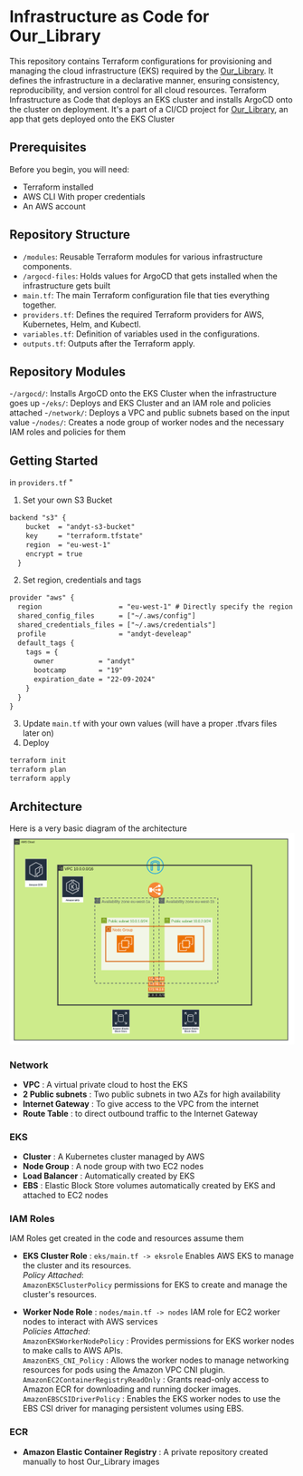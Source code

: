 # Infrastructure as Code for Our_Library
This repository contains Terraform configurations for provisioning and managing the cloud infrastructure (EKS) required by the [Our_Library](https://github.com/adigaandyt/Our_Library).
It defines the infrastructure in a declarative manner, ensuring consistency, reproducibility, and version control for all cloud resources.
Terraform Infrastructure as Code that deploys an EKS cluster and installs ArgoCD onto the cluster on deployment.
It's a part of a CI/CD project for [Our_Library](https://github.com/adigaandyt/Our_Library), an app that gets deployed onto the EKS Cluster

## Prerequisites
Before you begin, you will need:

- Terraform installed
- AWS CLI With proper credentials
- An AWS account

## Repository Structure
- `/modules`: Reusable Terraform modules for various infrastructure components.
- `/argocd-files`: Holds values for ArgoCD that gets installed when the infrastructure gets built 
- `main.tf`: The main Terraform configuration file that ties everything together.
- `providers.tf`: Defines the required Terraform providers for AWS, Kubernetes, Helm, and Kubectl.
- `variables.tf`: Definition of variables used in the configurations.
- `outputs.tf`: Outputs after the Terraform apply.

## Repository Modules
-`/argocd/`: Installs ArgoCD onto the EKS Cluster when the infrastructure goes up
-`/eks/`: Deploys and EKS Cluster and an IAM role and policies attached 
-`/network/`: Deploys a VPC and public subnets based on the input value
-`/nodes/`: Creates a node group of worker nodes and the necessary IAM roles and policies for them

## Getting Started
in `providers.tf` "
1) Set your own S3 Bucket
```  
backend "s3" {
    bucket  = "andyt-s3-bucket"
    key     = "terraform.tfstate"
    region  = "eu-west-1"
    encrypt = true
  }
```
2) Set region, credentials and tags
```
provider "aws" {
  region                   = "eu-west-1" # Directly specify the region
  shared_config_files      = ["~/.aws/config"]
  shared_credentials_files = ["~/.aws/credentials"]
  profile                  = "andyt-develeap"
  default_tags {
    tags = {
      owner           = "andyt"
      bootcamp        = "19"
      expiration_date = "22-09-2024"
    }
  }
}
```
3) Update `main.tf` with your own values (will have a proper .tfvars files later on)
4) Deploy
```
terraform init
terraform plan
terraform apply
```

## Architecture
Here is a very basic diagram of the architecture
![AWS Infrastructure](./diagrams/AWS%20Infra.png)

### Network
- **VPC** : A virtual private cloud to host the EKS
- **2 Public subnets** : Two public subnets in two AZs for high availability 
- **Internet Gateway** : To give access to the VPC from the internet 
- **Route Table** : to direct outbound traffic to the Internet Gateway

### EKS
- **Cluster** : A Kubernetes cluster managed by AWS
- **Node Group** : A node group with two EC2 nodes
- **Load Balancer** : Automatically created by EKS
- **EBS** : Elastic Block Store volumes automatically created by EKS and attached to EC2 nodes

### IAM Roles
IAM Roles get created in the code and resources assume them
- **EKS Cluster Role** : `eks/main.tf -> eksrole` Enables AWS EKS to manage the cluster and its resources.<br>
  *Policy Attached*:<br>`AmazonEKSClusterPolicy` permissions for EKS to create and manage the cluster's resources.
  
- **Worker Node Role** : `nodes/main.tf -> nodes` IAM role for EC2 worker nodes to interact with AWS services<br>
  *Policies Attached*:<br>
                    `AmazonEKSWorkerNodePolicy` : Provides permissions for EKS worker nodes to make calls to AWS APIs.<br>
                    `AmazonEKS_CNI_Policy` : Allows the worker nodes to manage networking resources for pods using the Amazon VPC CNI plugin.<br>
                    `AmazonEC2ContainerRegistryReadOnly` : Grants read-only access to Amazon ECR for downloading and running docker images.<br>
                    `AmazonEBSCSIDriverPolicy` : Enables the EKS worker nodes to use the EBS CSI driver for managing persistent volumes using EBS.<br>

### ECR
- **Amazon Elastic Container Registry** : A private repository created manually to host Our_Library images
